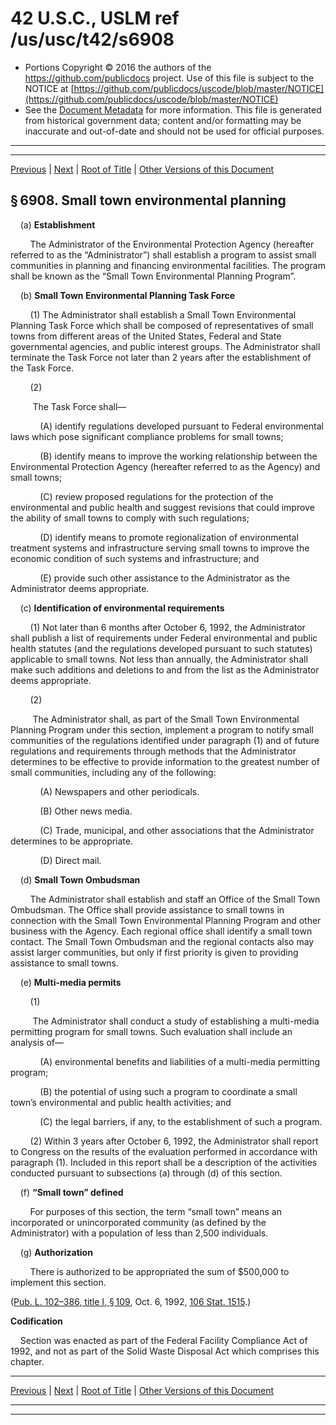 ---
---

# 42 U.S.C., USLM ref /us/usc/t42/s6908

* Portions Copyright © 2016 the authors of the https://github.com/publicdocs project.
  Use of this file is subject to the NOTICE at [https://github.com/publicdocs/uscode/blob/master/NOTICE](https://github.com/publicdocs/uscode/blob/master/NOTICE)
* See the [Document Metadata](././../../../../..//README.md) for more information.
  This file is generated from historical government data; content and/or formatting may be inaccurate and out-of-date and should not be used for official purposes.

----------
----------

[Previous](./../../../../..//us/usc/t42/ch82/schI/m__us_usc_t42_s6907.md) | [Next](./../../../../..//us/usc/t42/ch82/schI/m__us_usc_t42_s6908a.md) | [Root of Title](./../../../../../) | [Other Versions of this Document](https://publicdocs.github.io/go/links?ns=uslm&ref=%2Fus%2Fusc%2Ft42%2Fs6908)

## § 6908. Small town environmental planning

    (a) __Establishment__ 

        The Administrator of the Environmental Protection Agency (hereafter referred to as the “Administrator”) shall establish a program to assist small communities in planning and financing environmental facilities. The program shall be known as the “Small Town Environmental Planning Program”.

    (b) __Small Town Environmental Planning Task Force__ 

        (1) The Administrator shall establish a Small Town Environmental Planning Task Force which shall be composed of representatives of small towns from different areas of the United States, Federal and State governmental agencies, and public interest groups. The Administrator shall terminate the Task Force not later than 2 years after the establishment of the Task Force.

        (2)

         The Task Force shall—

            (A) identify regulations developed pursuant to Federal environmental laws which pose significant compliance problems for small towns;

            (B) identify means to improve the working relationship between the Environmental Protection Agency (hereafter referred to as the Agency) and small towns;

            (C) review proposed regulations for the protection of the environmental and public health and suggest revisions that could improve the ability of small towns to comply with such regulations;

            (D) identify means to promote regionalization of environmental treatment systems and infrastructure serving small towns to improve the economic condition of such systems and infrastructure; and

            (E) provide such other assistance to the Administrator as the Administrator deems appropriate.

    (c) __Identification of environmental requirements__ 

        (1) Not later than 6 months after October 6, 1992, the Administrator shall publish a list of requirements under Federal environmental and public health statutes (and the regulations developed pursuant to such statutes) applicable to small towns. Not less than annually, the Administrator shall make such additions and deletions to and from the list as the Administrator deems appropriate.

        (2)

         The Administrator shall, as part of the Small Town Environmental Planning Program under this section, implement a program to notify small communities of the regulations identified under paragraph (1) and of future regulations and requirements through methods that the Administrator determines to be effective to provide information to the greatest number of small communities, including any of the following:

            (A) Newspapers and other periodicals.

            (B) Other news media.

            (C) Trade, municipal, and other associations that the Administrator determines to be appropriate.

            (D) Direct mail.

    (d) __Small Town Ombudsman__ 

        The Administrator shall establish and staff an Office of the Small Town Ombudsman. The Office shall provide assistance to small towns in connection with the Small Town Environmental Planning Program and other business with the Agency. Each regional office shall identify a small town contact. The Small Town Ombudsman and the regional contacts also may assist larger communities, but only if first priority is given to providing assistance to small towns.

    (e) __Multi-media permits__ 

        (1)

         The Administrator shall conduct a study of establishing a multi-media permitting program for small towns. Such evaluation shall include an analysis of—

            (A) environmental benefits and liabilities of a multi-media permitting program;

            (B) the potential of using such a program to coordinate a small town’s environmental and public health activities; and

            (C) the legal barriers, if any, to the establishment of such a program.

        (2) Within 3 years after October 6, 1992, the Administrator shall report to Congress on the results of the evaluation performed in accordance with paragraph (1). Included in this report shall be a description of the activities conducted pursuant to subsections (a) through (d) of this section.

    (f) __“Small town” defined__ 

        For purposes of this section, the term “small town” means an incorporated or unincorporated community (as defined by the Administrator) with a population of less than 2,500 individuals.

    (g) __Authorization__ 

        There is authorized to be appropriated the sum of $500,000 to implement this section.

([Pub. L. 102–386, title I, § 109][/us/pl/102/386/s109], Oct. 6, 1992, [106 Stat. 1515][/us/stat/106/1515].)

 __Codification__ 

    Section was enacted as part of the Federal Facility Compliance Act of 1992, and not as part of the Solid Waste Disposal Act which comprises this chapter.

----------

[Previous](./../../../../..//us/usc/t42/ch82/schI/m__us_usc_t42_s6907.md) | [Next](./../../../../..//us/usc/t42/ch82/schI/m__us_usc_t42_s6908a.md) | [Root of Title](./../../../../../) | [Other Versions of this Document](https://publicdocs.github.io/go/links?ns=uslm&ref=%2Fus%2Fusc%2Ft42%2Fs6908)

----------
----------

[/us/pl/102/386/s109]: https://publicdocs.github.io/go/links?ns=uslm&ref=%2Fus%2Fpl%2F102%2F386%2Fs109
[/us/stat/106/1515]: https://publicdocs.github.io/go/links?ns=uslm&ref=%2Fus%2Fstat%2F106%2F1515



